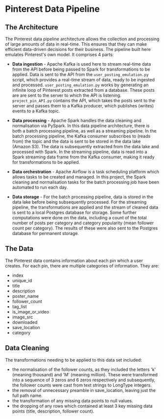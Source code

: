 # Pinterest Data Pipeline

## The Architecture
The Pinterest data pipeline architecture allows the collection and processing of large amounts of data in real-time. This ensures that they can make efficient data-driven decisions for their business. The pipeline built here emulates Pinterest's own model. It comprises 4 parts:

- **Data ingestion** - Apache Kafka is used here to stream real-time data from the API before being passed to Spark for transformations to be applied. Data is sent to the API from the `user_posting_emulation.py` script, which provides a real-time stream of data, ready to be ingested and processed. `user_posting_emulation.py` works by generating an infinite loop of Pinterest posts extracted from a database. These posts are are sent to the server to which the API is listening. `project_pin_API.py` contains the API, which takes the posts sent to the server and passes them to a Kafka producer, which publishes (writes) events to a Kafka topic.

- **Data processing** - Apache Spark handles the data cleaning and normalisation via PySpark. In this data pipeline architecture, there is both a batch processing pipeline, as well as a streaming pipeline. In the batch processing pipeline, the Kafka consumer subscribes to (reads from) the topic and the data is sent to be stored in the data lake (Amazon S3). The data is subsequently extracted from the data lake and processed with Spark. In the streaming pipeline, data is read into a Spark streaming data frame from the Kafka consumer, making it ready for transformations to be applied.  

- **Data orchestration** - Apache Airflow is a task scheduling platform which allows tasks to be created and managed. In this project, the Spark cleaning and normalisation tasks for the batch processing job have been automated to run each day.  

- **Data storage** - For the batch processing pipeline, data is stored in the data lake before being subsequently processed. For the streaming pipeline, the transformations are applied and the stream of cleaned data is sent to a local Postgres database for storage. Some further computations were done on the data, including a count of the total number of posts per category and category popularity (mean follower count per category). The results of these were also sent to the Postgres database for permanent storage.

## The Data
The Pinterest data contains information about each pin which a user creates. For each pin, there are multiple categories of information. They are:
- index
- unique_id
- title
- description
- poster_name
- follower_count
- tag_list
- is_image_or_video
- image_src
- downloaded
- save_location
- category

## Data Cleaning
The transformations needing to be applied to this data set included:
- the normalisation of the follower counts, as they included the letters 'k' (meaning thousand) and 'M' (meaning million). These were transformed into a sequence of 3 zeros and 6 zeros respectively and subsequently, the follower counts were cast from text strings to LongType integers.
- the removal of unnecessary preamble in save_location, leaving just the full path name.
- the transformation of any missing data points to null values.
- the dropping of any rows which contained at least 3 key missing data points (title, description, follower count).